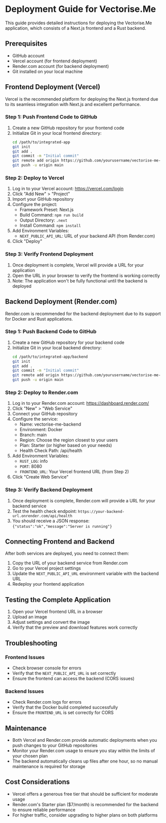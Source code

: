 # Deployment Guide for Vectorise.Me

This guide provides detailed instructions for deploying the Vectorise.Me application, which consists of a Next.js frontend and a Rust backend.

## Prerequisites

- GitHub account
- Vercel account (for frontend deployment)
- Render.com account (for backend deployment)
- Git installed on your local machine

## Frontend Deployment (Vercel)

Vercel is the recommended platform for deploying the Next.js frontend due to its seamless integration with Next.js and excellent performance.

### Step 1: Push Frontend Code to GitHub

1. Create a new GitHub repository for your frontend code
2. Initialize Git in your local frontend directory:
   ```bash
   cd /path/to/integrated-app
   git init
   git add .
   git commit -m "Initial commit"
   git remote add origin https://github.com/yourusername/vectorise-me-frontend.git
   git push -u origin main
   ```

### Step 2: Deploy to Vercel

1. Log in to your Vercel account: https://vercel.com/login
2. Click "Add New" > "Project"
3. Import your GitHub repository
4. Configure the project:
   - Framework Preset: Next.js
   - Build Command: `npm run build`
   - Output Directory: `.next`
   - Install Command: `npm install`
5. Add Environment Variables:
   - `NEXT_PUBLIC_API_URL`: URL of your backend API (from Render.com)
6. Click "Deploy"

### Step 3: Verify Frontend Deployment

1. Once deployment is complete, Vercel will provide a URL for your application
2. Open the URL in your browser to verify the frontend is working correctly
3. Note: The application won't be fully functional until the backend is deployed

## Backend Deployment (Render.com)

Render.com is recommended for the backend deployment due to its support for Docker and Rust applications.

### Step 1: Push Backend Code to GitHub

1. Create a new GitHub repository for your backend code
2. Initialize Git in your local backend directory:
   ```bash
   cd /path/to/integrated-app/backend
   git init
   git add .
   git commit -m "Initial commit"
   git remote add origin https://github.com/yourusername/vectorise-me-backend.git
   git push -u origin main
   ```

### Step 2: Deploy to Render.com

1. Log in to your Render.com account: https://dashboard.render.com/
2. Click "New" > "Web Service"
3. Connect your GitHub repository
4. Configure the service:
   - Name: vectorise-me-backend
   - Environment: Docker
   - Branch: main
   - Region: Choose the region closest to your users
   - Plan: Starter (or higher based on your needs)
   - Health Check Path: /api/health
5. Add Environment Variables:
   - `RUST_LOG`: info
   - `PORT`: 8080
   - `FRONTEND_URL`: Your Vercel frontend URL (from Step 2)
6. Click "Create Web Service"

### Step 3: Verify Backend Deployment

1. Once deployment is complete, Render.com will provide a URL for your backend service
2. Test the health check endpoint: `https://your-backend-url.onrender.com/api/health`
3. You should receive a JSON response: `{"status":"ok","message":"Server is running"}`

## Connecting Frontend and Backend

After both services are deployed, you need to connect them:

1. Copy the URL of your backend service from Render.com
2. Go to your Vercel project settings
3. Update the `NEXT_PUBLIC_API_URL` environment variable with the backend URL
4. Redeploy your frontend application

## Testing the Complete Application

1. Open your Vercel frontend URL in a browser
2. Upload an image
3. Adjust settings and convert the image
4. Verify that the preview and download features work correctly

## Troubleshooting

### Frontend Issues

- Check browser console for errors
- Verify that the `NEXT_PUBLIC_API_URL` is set correctly
- Ensure the frontend can access the backend (CORS issues)

### Backend Issues

- Check Render.com logs for errors
- Verify that the Docker build completed successfully
- Ensure the `FRONTEND_URL` is set correctly for CORS

## Maintenance

- Both Vercel and Render.com provide automatic deployments when you push changes to your GitHub repositories
- Monitor your Render.com usage to ensure you stay within the limits of your chosen plan
- The backend automatically cleans up files after one hour, so no manual maintenance is required for storage

## Cost Considerations

- Vercel offers a generous free tier that should be sufficient for moderate usage
- Render.com's Starter plan ($7/month) is recommended for the backend to ensure reliable performance
- For higher traffic, consider upgrading to higher plans on both platforms
